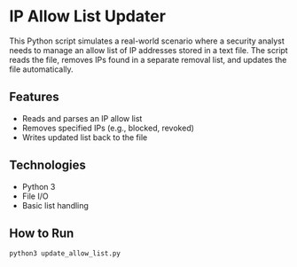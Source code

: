 # IP Allow List Updater

This Python script simulates a real-world scenario where a security analyst needs to manage an allow list of IP addresses stored in a text file. The script reads the file, removes IPs found in a separate removal list, and updates the file automatically.

## Features
- Reads and parses an IP allow list
- Removes specified IPs (e.g., blocked, revoked)
- Writes updated list back to the file

## Technologies
- Python 3
- File I/O
- Basic list handling

## How to Run

```bash
python3 update_allow_list.py

